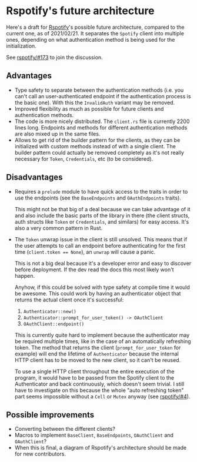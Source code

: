 # Rspotify's future architecture

Here's a draft for [Rspotify](https://github.com/ramsayleung/rspotify)'s
possible future architecture, compared to the current one, as of 2021/02/21. It
separates the `Spotify` client into multiple ones, depending on what
authentication method is being used for the initialization.

See [rspotify/#173](https://github.com/ramsayleung/rspotify/issues/173) to join
the discussion.

## Advantages

* Type safety to separate between the authentication methods (i.e. you can't
  call an user-authenticated endpoint if the authentication process is the basic
  one). With this the `InvalidAuth` variant may be removed.
* Improved flexibility as much as possible for future clients and authentication
  methods.
* The code is more nicely distributed. The `client.rs` file is currently 2200
  lines long. Endpoints and methods for different authentication methods are
  also mixed up in the same files.
* Allows to get rid of the builder pattern for the clients, as they can be
  initialized with custom methods instead of with a single client. The builder
  pattern could actually be removed completely as it's not really necessary for
  `Token`, `Credentials`, etc (to be considered).

## Disadvantages

* Requires a `prelude` module to have quick access to the traits in order to use
  the endpoints (see the `BaseEndpoints` and `OAuthEndpoints` traits).

  This might not be that big of a deal because we can take advantage of it and
  also include the basic parts of the library in there (the client structs, auth
  structs like `Token` or `Credentials`, and similars) for easy access. It's
  also a very common pattern in Rust.
* The `Token` unwrap issue in the client is still unsolved. This means that if
  the user attempts to call an endpoint before authenticating for the first time
  (`client.token == None`), an `unwrap` will cause a panic.

  This is not a big deal because it's a developer error and easy to discover
  before deployment. If the dev read the docs this most likely won't happen.

  Anyhow, if this could be solved with type safety at compile time it would be
  awesome. This could work by having an authenticator object that returns the
  actual client once it's successful:

  1. `Authenticator::new()`
  2. `Authenticator::prompt_for_user_token() -> OAuthClient`
  3. `OAuthClient::endpoint()`

  This is currently quite hard to implement because the authenticator may be
  required multiple times, like in the case of an automatically refreshing
  token. The method that returns the client (`prompt_for_user_token` for
  example) will end the lifetime of `Authenticator` because the internal HTTP
  client has to be moved to the new client, so it can't be reused.

  To use a single HTTP client throughout the entire execution of the program,
  it would have to be passed from the Spotify client to the Authenticator and
  back continuously, which doesn't seem trivial. I still have to investigate on
  this because the whole "auto refreshing token" part seems impossible without a
  `Cell` or `Mutex` anyway (see
  [rspotify/#4](https://github.com/ramsayleung/rspotify/issues)).

## Possible improvements

* Converting between the different clients?
* Macros to implement `BaseClient`, `BaseEndpoints`, `OAuthClient` and
  `OAuthClient`?
* When this is final, a diagram of Rspotify's architecture should be made for
  new contributors.
